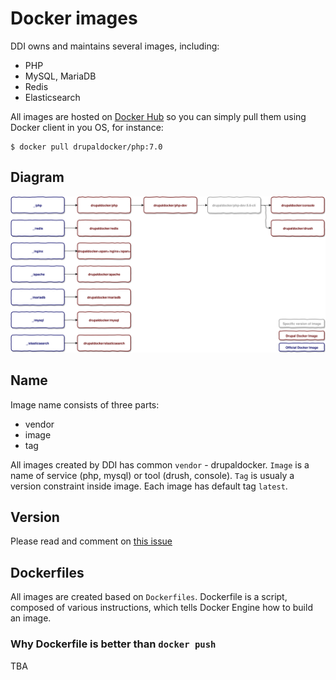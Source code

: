 # Docker images

DDI owns and maintains several images, including:
- PHP
- MySQL, MariaDB
- Redis
- Elasticsearch

All images are hosted on [Docker Hub](https://hub.docker.com/r/drupaldocker/) so you can simply pull them using Docker client in you OS, for instance:

```
$ docker pull drupaldocker/php:7.0
```

## Diagram

![DDI Images](images_chart.svg)

## Name

Image name consists of three parts:
- vendor
- image
- tag

All images created by DDI has common `vendor` - drupaldocker. `Image` is a name of service (php, mysql) or tool (drush, console). `Tag` is usualy a version constraint inside image. Each image has default tag `latest`.

## Version

Please read and comment on [this issue](https://github.com/drupal-docker/php/issues/54)

## Dockerfiles

All images are created based on `Dockerfiles`. Dockerfile is a script, composed of various instructions, which tells Docker Engine how to build an image.

### Why Dockerfile is better than `docker push`

TBA
